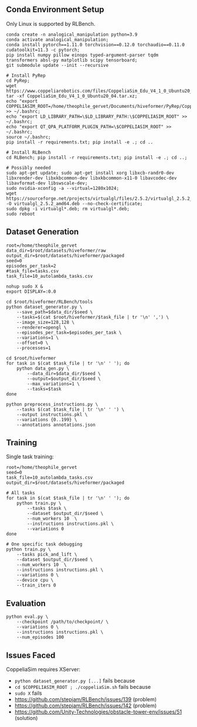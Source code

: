 ## Conda Environment Setup

Only Linux is supported by RLBench.
```
conda create -n analogical_manipulation python=3.9
conda activate analogical_manipulation;
conda install pytorch==1.11.0 torchvision==0.12.0 torchaudio==0.11.0 cudatoolkit=11.3 -c pytorch;
pip install numpy pillow einops typed-argument-parser tqdm transformers absl-py matplotlib scipy tensorboard;
git submodule update --init --recursive

# Install PyRep
cd PyRep; 
wget https://www.coppeliarobotics.com/files/CoppeliaSim_Edu_V4_1_0_Ubuntu20_04.tar.xz; 
tar -xf CoppeliaSim_Edu_V4_1_0_Ubuntu20_04.tar.xz;
echo "export COPPELIASIM_ROOT=/home/theophile_gervet/Documents/hiveformer/PyRep/CoppeliaSim_Edu_V4_1_0_Ubuntu20_04" >> ~/.bashrc; 
echo "export LD_LIBRARY_PATH=\$LD_LIBRARY_PATH:\$COPPELIASIM_ROOT" >> ~/.bashrc;
echo "export QT_QPA_PLATFORM_PLUGIN_PATH=\$COPPELIASIM_ROOT" >> ~/.bashrc;
source ~/.bashrc;
pip install -r requirements.txt; pip install -e .; cd ..

# Install RLBench
cd RLBench; pip install -r requirements.txt; pip install -e .; cd ..;

# Possibly needed
sudo apt-get update; sudo apt-get install xorg libxcb-randr0-dev libxrender-dev libxkbcommon-dev libxkbcommon-x11-0 libavcodec-dev libavformat-dev libswscale-dev;
sudo nvidia-xconfig -a --virtual=1280x1024;
wget https://sourceforge.net/projects/virtualgl/files/2.5.2/virtualgl_2.5.2_amd64.deb/download -O virtualgl_2.5.2_amd64.deb --no-check-certificate;
sudo dpkg -i virtualgl*.deb; rm virtualgl*.deb;
sudo reboot
```

## Dataset Generation

```
root=/home/theophile_gervet
data_dir=$root/datasets/hiveformer/raw
output_dir=$root/datasets/hiveformer/packaged
seed=0
episodes_per_task=2
#task_file=tasks.csv
task_file=10_autolambda_tasks.csv

nohup sudo X &
export DISPLAY=:0.0

cd $root/hiveformer/RLBench/tools
python dataset_generator.py \
    --save_path=$data_dir/$seed \
    --tasks=$(cat $root/hiveformer/$task_file | tr '\n' ',') \
    --image_size=128,128 \
    --renderer=opengl \
    --episodes_per_task=$episodes_per_task \
    --variations=1 \
    --offset=0 \
    --processes=1

cd $root/hiveformer
for task in $(cat $task_file | tr '\n' ' '); do
    python data_gen.py \
        --data_dir=$data_dir/$seed \
        --output=$output_dir/$seed \
        --max_variations=1 \
        --tasks=$task
done

python preprocess_instructions.py \
    --tasks $(cat $task_file | tr '\n' ' ') \
    --output instructions.pkl \
    --variations {0..199} \
    --annotations annotations.json
```

## Training

Single task training:
```
root=/home/theophile_gervet
seed=0
task_file=10_autolambda_tasks.csv
output_dir=$root/datasets/hiveformer/packaged

# All tasks
for task in $(cat $task_file | tr '\n' ' '); do
    python train.py \
        --tasks $task \
        --dataset $output_dir/$seed \
        --num_workers 10  \
        --instructions instructions.pkl \
        --variations 0
done

# One specific task debugging
python train.py \
    --tasks pick_and_lift \
    --dataset $output_dir/$seed \
    --num_workers 10  \
    --instructions instructions.pkl \
    --variations 0 \
    --device cpu \
    --train_iters 0
```

## Evaluation

```
python eval.py \
    --checkpoint /path/to/checkpoint/ \
    --variations 0 \
    --instructions instructions.pkl \
    --num_episodes 100
```

## Issues Faced

CoppeliaSim requires XServer:
* `python dataset_generator.py [...]` fails because
* `cd $COPPELIASIM_ROOT ; ./coppeliaSim.sh` fails because
* `sudo X` fails
* https://github.com/stepjam/RLBench/issues/139 (problem)
* https://github.com/stepjam/RLBench/issues/142 (problem)
* https://github.com/Unity-Technologies/obstacle-tower-env/issues/51 (solution)
